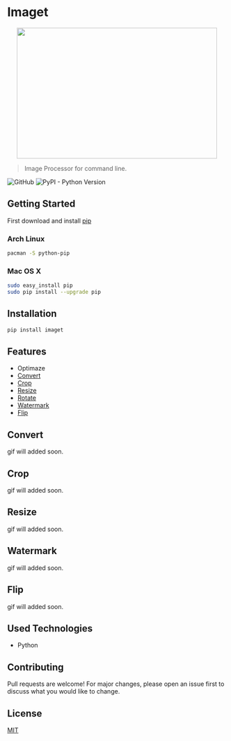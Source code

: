 # Imaget

<p align="center">
  <img width="460" height="300" src="https://media.giphy.com/media/97e6IX0kayYTK/giphy.gif">
</p>

> Image Processor for command line.



![GitHub](https://img.shields.io/github/license/lvntky/imaget)
![PyPI - Python Version](https://img.shields.io/pypi/pyversions/pip)

## Getting Started

First download and install [pip](https://pypi.org/project/pip/)

### Arch Linux
 
 ```bash
 pacman -S python-pip
 ```

 ### Mac OS X

 ```bash
 sudo easy_install pip
 sudo pip install --upgrade pip
 ```

 ## Installation

 ```bash
 pip install imaget
 ```

 ## Features
 * Optimaze
 * [Convert](#convert)
 * [Crop](#crop)
 * [Resize](#resize)
 * [Rotate](#rotate)
 * [Watermark](#watermark)
 * [Flip](#flip)

 ## Convert

 gif will added soon.

 ## Crop

 gif will added soon.

 ## Resize

 gif will added soon.

 ## Watermark

 gif will added soon.

 ## Flip

 gif will added soon.

## Used Technologies

* Python

## Contributing
Pull requests are welcome! For major changes, please open an issue first to discuss what you would like to change.

## License

[MIT](https://github.com/lvntky/SkyLark/blob/master/LICENSE)

